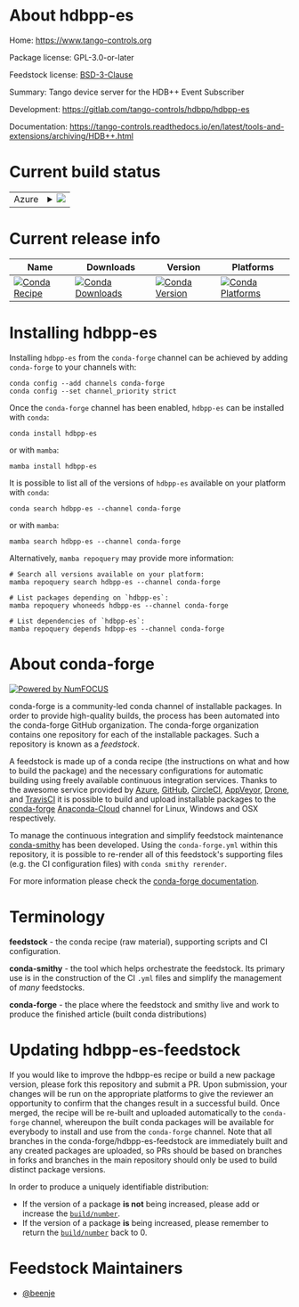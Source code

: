 About hdbpp-es
==============

Home: https://www.tango-controls.org

Package license: GPL-3.0-or-later

Feedstock license: [BSD-3-Clause](https://github.com/conda-forge/hdbpp-es-feedstock/blob/main/LICENSE.txt)

Summary: Tango device server for the HDB++ Event Subscriber

Development: https://gitlab.com/tango-controls/hdbpp/hdbpp-es

Documentation: https://tango-controls.readthedocs.io/en/latest/tools-and-extensions/archiving/HDB++.html

Current build status
====================


<table>
    
  <tr>
    <td>Azure</td>
    <td>
      <details>
        <summary>
          <a href="https://dev.azure.com/conda-forge/feedstock-builds/_build/latest?definitionId=17726&branchName=main">
            <img src="https://dev.azure.com/conda-forge/feedstock-builds/_apis/build/status/hdbpp-es-feedstock?branchName=main">
          </a>
        </summary>
        <table>
          <thead><tr><th>Variant</th><th>Status</th></tr></thead>
          <tbody><tr>
              <td>linux_64</td>
              <td>
                <a href="https://dev.azure.com/conda-forge/feedstock-builds/_build/latest?definitionId=17726&branchName=main">
                  <img src="https://dev.azure.com/conda-forge/feedstock-builds/_apis/build/status/hdbpp-es-feedstock?branchName=main&jobName=linux&configuration=linux_64_" alt="variant">
                </a>
              </td>
            </tr>
          </tbody>
        </table>
      </details>
    </td>
  </tr>
</table>

Current release info
====================

| Name | Downloads | Version | Platforms |
| --- | --- | --- | --- |
| [![Conda Recipe](https://img.shields.io/badge/recipe-hdbpp--es-green.svg)](https://anaconda.org/conda-forge/hdbpp-es) | [![Conda Downloads](https://img.shields.io/conda/dn/conda-forge/hdbpp-es.svg)](https://anaconda.org/conda-forge/hdbpp-es) | [![Conda Version](https://img.shields.io/conda/vn/conda-forge/hdbpp-es.svg)](https://anaconda.org/conda-forge/hdbpp-es) | [![Conda Platforms](https://img.shields.io/conda/pn/conda-forge/hdbpp-es.svg)](https://anaconda.org/conda-forge/hdbpp-es) |

Installing hdbpp-es
===================

Installing `hdbpp-es` from the `conda-forge` channel can be achieved by adding `conda-forge` to your channels with:

```
conda config --add channels conda-forge
conda config --set channel_priority strict
```

Once the `conda-forge` channel has been enabled, `hdbpp-es` can be installed with `conda`:

```
conda install hdbpp-es
```

or with `mamba`:

```
mamba install hdbpp-es
```

It is possible to list all of the versions of `hdbpp-es` available on your platform with `conda`:

```
conda search hdbpp-es --channel conda-forge
```

or with `mamba`:

```
mamba search hdbpp-es --channel conda-forge
```

Alternatively, `mamba repoquery` may provide more information:

```
# Search all versions available on your platform:
mamba repoquery search hdbpp-es --channel conda-forge

# List packages depending on `hdbpp-es`:
mamba repoquery whoneeds hdbpp-es --channel conda-forge

# List dependencies of `hdbpp-es`:
mamba repoquery depends hdbpp-es --channel conda-forge
```


About conda-forge
=================

[![Powered by
NumFOCUS](https://img.shields.io/badge/powered%20by-NumFOCUS-orange.svg?style=flat&colorA=E1523D&colorB=007D8A)](https://numfocus.org)

conda-forge is a community-led conda channel of installable packages.
In order to provide high-quality builds, the process has been automated into the
conda-forge GitHub organization. The conda-forge organization contains one repository
for each of the installable packages. Such a repository is known as a *feedstock*.

A feedstock is made up of a conda recipe (the instructions on what and how to build
the package) and the necessary configurations for automatic building using freely
available continuous integration services. Thanks to the awesome service provided by
[Azure](https://azure.microsoft.com/en-us/services/devops/), [GitHub](https://github.com/),
[CircleCI](https://circleci.com/), [AppVeyor](https://www.appveyor.com/),
[Drone](https://cloud.drone.io/welcome), and [TravisCI](https://travis-ci.com/)
it is possible to build and upload installable packages to the
[conda-forge](https://anaconda.org/conda-forge) [Anaconda-Cloud](https://anaconda.org/)
channel for Linux, Windows and OSX respectively.

To manage the continuous integration and simplify feedstock maintenance
[conda-smithy](https://github.com/conda-forge/conda-smithy) has been developed.
Using the ``conda-forge.yml`` within this repository, it is possible to re-render all of
this feedstock's supporting files (e.g. the CI configuration files) with ``conda smithy rerender``.

For more information please check the [conda-forge documentation](https://conda-forge.org/docs/).

Terminology
===========

**feedstock** - the conda recipe (raw material), supporting scripts and CI configuration.

**conda-smithy** - the tool which helps orchestrate the feedstock.
                   Its primary use is in the construction of the CI ``.yml`` files
                   and simplify the management of *many* feedstocks.

**conda-forge** - the place where the feedstock and smithy live and work to
                  produce the finished article (built conda distributions)


Updating hdbpp-es-feedstock
===========================

If you would like to improve the hdbpp-es recipe or build a new
package version, please fork this repository and submit a PR. Upon submission,
your changes will be run on the appropriate platforms to give the reviewer an
opportunity to confirm that the changes result in a successful build. Once
merged, the recipe will be re-built and uploaded automatically to the
`conda-forge` channel, whereupon the built conda packages will be available for
everybody to install and use from the `conda-forge` channel.
Note that all branches in the conda-forge/hdbpp-es-feedstock are
immediately built and any created packages are uploaded, so PRs should be based
on branches in forks and branches in the main repository should only be used to
build distinct package versions.

In order to produce a uniquely identifiable distribution:
 * If the version of a package **is not** being increased, please add or increase
   the [``build/number``](https://docs.conda.io/projects/conda-build/en/latest/resources/define-metadata.html#build-number-and-string).
 * If the version of a package **is** being increased, please remember to return
   the [``build/number``](https://docs.conda.io/projects/conda-build/en/latest/resources/define-metadata.html#build-number-and-string)
   back to 0.

Feedstock Maintainers
=====================

* [@beenje](https://github.com/beenje/)

